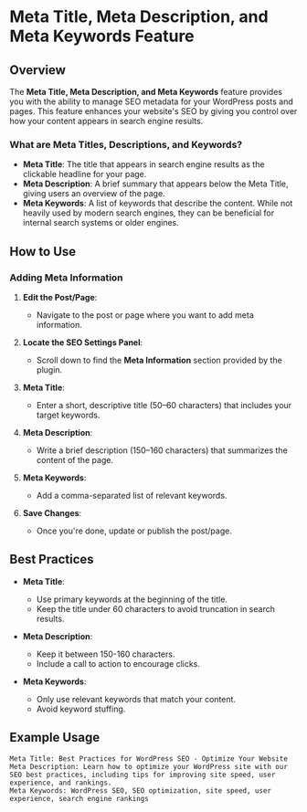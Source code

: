 # Meta Title, Meta Description, and Meta Keywords Feature

## Overview

The **Meta Title, Meta Description, and Meta Keywords** feature provides you with the ability to manage SEO metadata for your WordPress posts and pages. This feature enhances your website's SEO by giving you control over how your content appears in search engine results.

### What are Meta Titles, Descriptions, and Keywords?

- **Meta Title**: The title that appears in search engine results as the clickable headline for your page.
- **Meta Description**: A brief summary that appears below the Meta Title, giving users an overview of the page.
- **Meta Keywords**: A list of keywords that describe the content. While not heavily used by modern search engines, they can be beneficial for internal search systems or older engines.

## How to Use

### Adding Meta Information

1. **Edit the Post/Page**:
   - Navigate to the post or page where you want to add meta information.

2. **Locate the SEO Settings Panel**:
   - Scroll down to find the **Meta Information** section provided by the plugin.

3. **Meta Title**:
   - Enter a short, descriptive title (50–60 characters) that includes your target keywords.

4. **Meta Description**:
   - Write a brief description (150–160 characters) that summarizes the content of the page.

5. **Meta Keywords**:
   - Add a comma-separated list of relevant keywords.

6. **Save Changes**:
   - Once you're done, update or publish the post/page.

## Best Practices

- **Meta Title**:
  - Use primary keywords at the beginning of the title.
  - Keep the title under 60 characters to avoid truncation in search results.

- **Meta Description**:
  - Keep it between 150-160 characters.
  - Include a call to action to encourage clicks.

- **Meta Keywords**:
  - Only use relevant keywords that match your content.
  - Avoid keyword stuffing.

## Example Usage

```text
Meta Title: Best Practices for WordPress SEO - Optimize Your Website
Meta Description: Learn how to optimize your WordPress site with our SEO best practices, including tips for improving site speed, user experience, and rankings.
Meta Keywords: WordPress SEO, SEO optimization, site speed, user experience, search engine rankings
